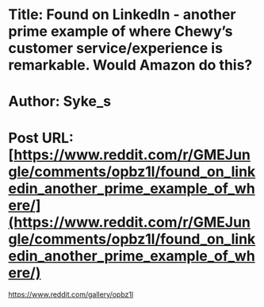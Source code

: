 # Title: Found on LinkedIn - another prime example of where Chewy’s customer service/experience is remarkable. Would Amazon do this?
# Author: Syke_s
# Post URL: [https://www.reddit.com/r/GMEJungle/comments/opbz1l/found_on_linkedin_another_prime_example_of_where/](https://www.reddit.com/r/GMEJungle/comments/opbz1l/found_on_linkedin_another_prime_example_of_where/)


https://www.reddit.com/gallery/opbz1l